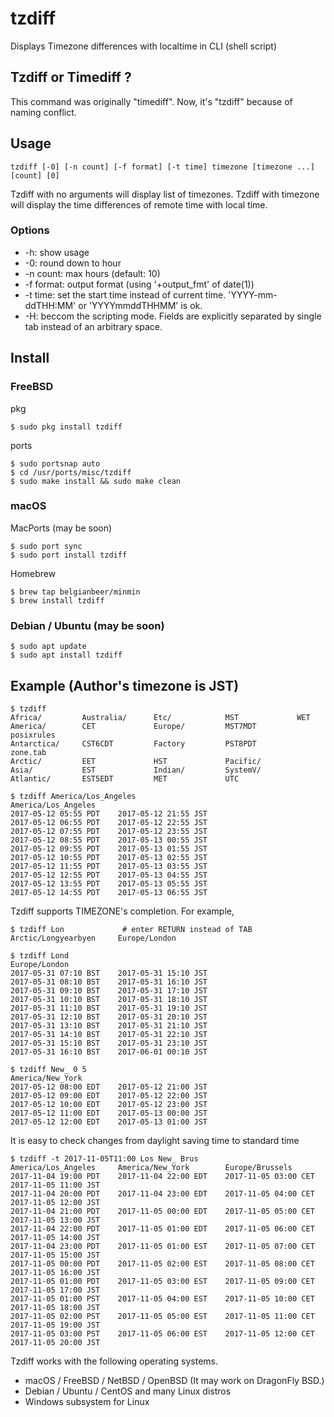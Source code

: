 # tzdiff

Displays Timezone differences with localtime in CLI (shell script)

## Tzdiff or Timediff ?

This command was originally "timediff". Now, it's "tzdiff" because of naming conflict.

## Usage

    tzdiff [-0] [-n count] [-f format] [-t time] timezone [timezone ...] [count] [0]

Tzdiff with no arguments will display list of timezones.
Tzdiff with timezone will display the time differences of remote time with local time.

### Options

* -h: show usage
* -0: round down to hour
* -n count: max hours (default: 10)
* -f format: output format (using '+output_fmt' of date(1))
* -t time: set the start time instead of current time.
 'YYYY-mm-ddTHH:MM' or 'YYYYmmddTHHMM' is ok.
* -H: beccom the scripting mode. Fields are explicitly separated by single tab instead of an arbitrary space.

## Install

### FreeBSD

pkg

    $ sudo pkg install tzdiff

ports

    $ sudo portsnap auto
    $ cd /usr/ports/misc/tzdiff
    $ sudo make install && sudo make clean

### macOS

MacPorts (may be soon)

    $ sudo port sync
    $ sudo port install tzdiff

Homebrew

    $ brew tap belgianbeer/minmin
    $ brew install tzdiff

### Debian / Ubuntu (may be soon)

    $ sudo apt update
    $ sudo apt install tzdiff

## Example (Author's timezone is JST)

    $ tzdiff
    Africa/         Australia/      Etc/            MST             WET
    America/        CET             Europe/         MST7MDT         posixrules
    Antarctica/     CST6CDT         Factory         PST8PDT         zone.tab
    Arctic/         EET             HST             Pacific/
    Asia/           EST             Indian/         SystemV/
    Atlantic/       EST5EDT         MET             UTC

    $ tzdiff America/Los_Angeles
    America/Los_Angeles
    2017-05-12 05:55 PDT    2017-05-12 21:55 JST
    2017-05-12 06:55 PDT    2017-05-12 22:55 JST
    2017-05-12 07:55 PDT    2017-05-12 23:55 JST
    2017-05-12 08:55 PDT    2017-05-13 00:55 JST
    2017-05-12 09:55 PDT    2017-05-13 01:55 JST
    2017-05-12 10:55 PDT    2017-05-13 02:55 JST
    2017-05-12 11:55 PDT    2017-05-13 03:55 JST
    2017-05-12 12:55 PDT    2017-05-13 04:55 JST
    2017-05-12 13:55 PDT    2017-05-13 05:55 JST
    2017-05-12 14:55 PDT    2017-05-13 06:55 JST

Tzdiff supports TIMEZONE's completion. For example,

    $ tzdiff Lon             # enter RETURN instead of TAB
    Arctic/Longyearbyen     Europe/London

    $ tzdiff Lond
    Europe/London
    2017-05-31 07:10 BST    2017-05-31 15:10 JST
    2017-05-31 08:10 BST    2017-05-31 16:10 JST
    2017-05-31 09:10 BST    2017-05-31 17:10 JST
    2017-05-31 10:10 BST    2017-05-31 18:10 JST
    2017-05-31 11:10 BST    2017-05-31 19:10 JST
    2017-05-31 12:10 BST    2017-05-31 20:10 JST
    2017-05-31 13:10 BST    2017-05-31 21:10 JST
    2017-05-31 14:10 BST    2017-05-31 22:10 JST
    2017-05-31 15:10 BST    2017-05-31 23:10 JST
    2017-05-31 16:10 BST    2017-06-01 00:10 JST

    $ tzdiff New_ 0 5
    America/New_York
    2017-05-12 08:00 EDT    2017-05-12 21:00 JST
    2017-05-12 09:00 EDT    2017-05-12 22:00 JST
    2017-05-12 10:00 EDT    2017-05-12 23:00 JST
    2017-05-12 11:00 EDT    2017-05-13 00:00 JST
    2017-05-12 12:00 EDT    2017-05-13 01:00 JST

It is easy to check changes from daylight saving time to standard time

    $ tzdiff -t 2017-11-05T11:00 Los New_ Brus
    America/Los_Angeles     America/New_York        Europe/Brussels
    2017-11-04 19:00 PDT    2017-11-04 22:00 EDT    2017-11-05 03:00 CET    2017-11-05 11:00 JST
    2017-11-04 20:00 PDT    2017-11-04 23:00 EDT    2017-11-05 04:00 CET    2017-11-05 12:00 JST
    2017-11-04 21:00 PDT    2017-11-05 00:00 EDT    2017-11-05 05:00 CET    2017-11-05 13:00 JST
    2017-11-04 22:00 PDT    2017-11-05 01:00 EDT    2017-11-05 06:00 CET    2017-11-05 14:00 JST
    2017-11-04 23:00 PDT    2017-11-05 01:00 EST    2017-11-05 07:00 CET    2017-11-05 15:00 JST
    2017-11-05 00:00 PDT    2017-11-05 02:00 EST    2017-11-05 08:00 CET    2017-11-05 16:00 JST
    2017-11-05 01:00 PDT    2017-11-05 03:00 EST    2017-11-05 09:00 CET    2017-11-05 17:00 JST
    2017-11-05 01:00 PST    2017-11-05 04:00 EST    2017-11-05 10:00 CET    2017-11-05 18:00 JST
    2017-11-05 02:00 PST    2017-11-05 05:00 EST    2017-11-05 11:00 CET    2017-11-05 19:00 JST
    2017-11-05 03:00 PST    2017-11-05 06:00 EST    2017-11-05 12:00 CET    2017-11-05 20:00 JST

Tzdiff works with the following operating systems.

* macOS / FreeBSD / NetBSD / OpenBSD (It may work on DragonFly BSD.)
* Debian / Ubuntu / CentOS and many Linux distros
* Windows subsystem for Linux
